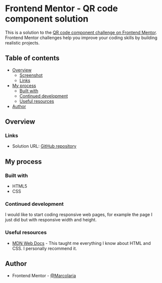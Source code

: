 # Frontend Mentor - QR code component solution

This is a solution to the [QR code component challenge on Frontend Mentor](https://www.frontendmentor.io/challenges/qr-code-component-iux_sIO_H). Frontend Mentor challenges help you improve your coding skills by building realistic projects. 

## Table of contents

- [Overview](#overview)
  - [Screenshot](#screenshot)
  - [Links](#links)
- [My process](#my-process)
  - [Built with](#built-with)
  - [Continued development](#continued-development)
  - [Useful resources](#useful-resources)
- [Author](#author)


## Overview


### Links

- Solution URL: [GitHub repository](https://github.com/MarcoIaria/Frontend-Mentor-QR-code-component)

## My process

### Built with

- HTML5
- CSS 

### Continued development

I would like to start coding responsive web pages, for example the page I just did but with responsive width and height. 

### Useful resources

- [MDN Web Docs](https://developer.mozilla.org) - This taught me everything I know about HTML and CSS. I personally recommend it. 

## Author

- Frontend Mentor - [@MarcoIaria](https://www.frontendmentor.io/profile/MarcoIaria)

